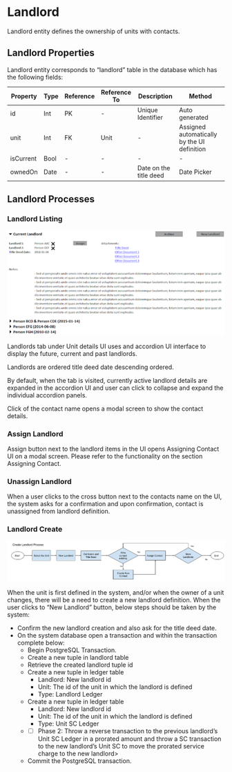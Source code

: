 # Landlord
Landlord entity defines the ownership of units with contacts. 

## Landlord Properties
Landlord entity corresponds to “landlord” table in the database which has the following fields:

| Property  | Type   | Reference | Reference To | Description | Method
| ------    | ------ | ------    | ------       | ------      | ------
id|Int|PK|-|Unique Identifier|Auto generated
unit|Int|FK|Unit|-|Assigned automatically by the UI definition
isCurrent|Bool|-|-|-|-
ownedOn|Date|-|-|Date on the title deed|Date Picker

## Landlord Processes

### Landlord Listing

![image](uploads/d9a97f00bd09eaa6e55ca5e4fa47135f/image.png)

Landlords tab under Unit details UI uses and accordion UI interface to display the future, current and past landlords. 

Landlords are ordered title deed date descending ordered.

By default, when the tab is visited, currently active landlord details are expanded in the accordion UI and user can click to collapse and expand the individual accordion panels.

Click of the contact name opens a modal screen to show the contact details.

### Assign Landlord
Assign button next to the landlord items in the UI opens Assigning Contact UI on a modal screen. Please refer to the functionality on the section Assigning Contact.

### Unassign Landlord

When a user clicks to the cross button next to the contacts name on the UI, the system asks for a confirmation and upon confirmation, contact is unassigned from landlord definition.

### Landlord Create

![image](uploads/d695f18cc6bc3922e8559ad5162202a2/image.png)

When the unit is first defined in the system, and/or when the owner of a unit changes, there will be a need to create a new landlord definition. When the user clicks to “New Landlord” button, below steps should be taken by the system:
* Confirm the new landlord creation and also ask for the title deed date.
* On the system database open a transaction and within the transaction complete below:
    * Begin PostgreSQL Transaction.
    * Create a new tuple in landlord table
    * Retrieve the created landlord tuple id
    * Create a new tuple in ledger table
        * Landlord: New landlord id
        * Unit: The id of the unit in which the landlord is defined
        * Type: Landlord Ledger
    * Create a new tuple in ledger table
        * Landlord: New landlord id
        * Unit: The id of the unit in which the landlord is defined
        * Type: Unit SC Ledger
    * * [ ] Phase 2: Throw a reverse transaction to the previous landlord’s Unit SC Ledger in a prorated amount and throw a SC transaction to the new landlord’s Unit SC to move the prorated service charge to the new landlord>
    * Commit the PostgreSQL transaction.
